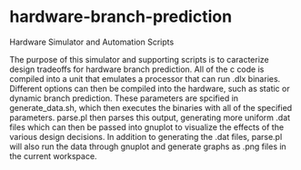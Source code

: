 # hardware-branch-prediction
Hardware Simulator and Automation Scripts

The purpose of this simulator and supporting scripts is to caracterize
design tradeoffs for hardware branch prediction. All of the c code is
compiled into a unit that emulates a processor that can run .dlx binaries.
Different options can then be compiled into the hardware, such as static
or dynamic branch prediction. These parameters are spcified in
generate_data.sh, which then executes the binaries with all of the specified
parameters. parse.pl then parses this output, generating more uniform .dat
files which can then be passed into gnuplot to visualize the effects of the
various design decisions. In addition to generating the .dat files, parse.pl
will also run the data through gnuplot and generate graphs as .png files in
the current workspace.
